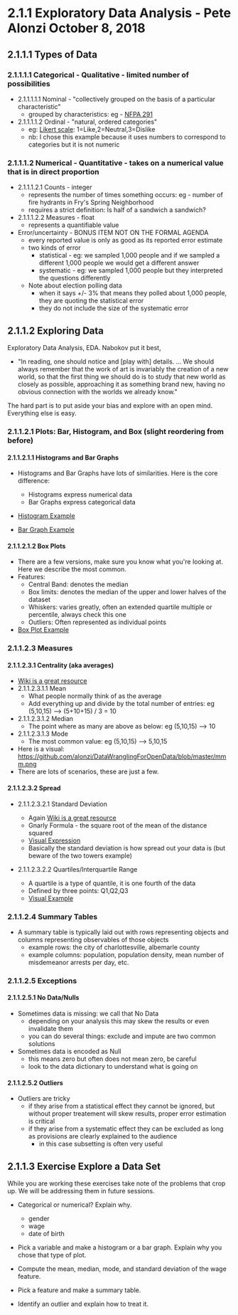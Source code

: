 # 2.1.1 Exploratory Data Analysis - Pete Alonzi October 8, 2018

## 2.1.1.1 Types of Data
### 2.1.1.1.1 Categorical - Qualitative - limited number of possibilities
* 2.1.1.1.1.1 Nominal - "collectively grouped on the basis of a particular characteristic"
  * grouped by characteristics: eg - [NFPA 291](https://www.google.com/search?q=nfpa+291&safe=off&rlz=1C5CHFA_enUS690US690&source=lnms&tbm=isch&sa=X&ved=0ahUKEwiAjoKJtu3dAhXEMd8KHQlwAosQ_AUIDygC&biw=1440&bih=636&dpr=2#imgrc=pB0PvN24Ei9lNM:)
* 2.1.1.1.1.2 Ordinal - "natural, ordered categories"
  * eg: [Likert scale](https://en.wikipedia.org/wiki/Likert_scale): 1=Like,2=Neutral,3=Dislike
  * nb: I chose this example because it uses numbers to correspond to categories but it is not numeric
### 2.1.1.1.2 Numerical - Quantitative - takes on a numerical value that is in direct proportion
* 2.1.1.1.2.1 Counts - integer
  * represents the number of times something occurs: eg - number of fire hydrants in Fry's Spring Neighborhood
  * requires a strict definition: Is half of a sandwich a sandwich?
* 2.1.1.1.2.2 Measures - float
  * represents a quantifiable value
* Error/uncertainty - BONUS ITEM NOT ON THE FORMAL AGENDA
  * every reported value is only as good as its reported error estimate
  * two kinds of error
    * statistical - eg: we sampled 1,000 people and if we sampled a different 1,000 people we would get a different answer
    * systematic - eg: we sampled 1,000 people but they interpreted the questions differently
  * Note about election polling data
    * when it says +/- 3% that means they polled about 1,000 people, they are quoting the statistical error
    * they do not include the size of the systematic error
  
## 2.1.1.2 Exploring Data

Exploratory Data Analysis, EDA. Nabokov put it best, 
* "In reading, one should notice and [play with] details. ... We should always remember that the work of art is invariably the creation of a new world, so that the first thing we should do is to study that new world as closely as possible, approaching it as something brand new, having no obvious connection with the worlds we already know."

The hard part is to put aside your bias and explore with an open mind. Everything else is easy.

### 2.1.1.2.1 Plots: Bar, Histogram, and Box (slight reordering from before)
#### 2.1.1.2.1.1 Histograms and Bar Graphs
* Histograms and Bar Graphs have lots of similarities. Here is the core difference:
  * Histograms express numerical data
  * Bar Graphs express categorical data
  
* [Histogram Example](https://github.com/alonzi/DataWranglingForOpenData/blob/master/histo.png)
* [Bar Graph Example](https://github.com/alonzi/DataWranglingForOpenData/blob/master/bargraph.jpg)
    
#### 2.1.1.2.1.2 Box Plots
* There are a few versions, make sure you know what you're looking at. Here we describe the most common.
* Features:
  * Central Band: denotes the median
  * Box limits: denotes the median of the upper and lower halves of the dataset
  * Whiskers: varies greatly, often an extended quartile multiple or percentile, always check this one
  * Outliers: Often represented as individual points
* [Box Plot Example](https://github.com/alonzi/DataWranglingForOpenData/blob/master/mm.png)

### 2.1.1.2.3 Measures
#### 2.1.1.2.3.1 Centrality (aka averages)
* [Wiki is a great resource](https://en.wikipedia.org/wiki/Mean)
* 2.1.1.2.3.1.1 Mean
  * What people normally think of as the average
  * Add everything up and divide by the total number of entries: eg (5,10,15) --> (5+10+15) / 3 = 10
* 2.1.1.2.3.1.2 Median
  * The point where as many are above as below: eg (5,10,15) --> 10
* 2.1.1.2.3.1.3 Mode
  * The most common value: eg (5,10,15) --> 5,10,15
* Here is a visual: https://github.com/alonzi/DataWranglingForOpenData/blob/master/mmm.png
* There are lots of scenarios, these are just a few.

#### 2.1.1.2.3.2 Spread
* 2.1.1.2.3.2.1 Standard Deviation
  * Again [Wiki is a great resource](https://en.wikipedia.org/wiki/Standard_deviation)
  * Gnarly Formula - the square root of the mean of the distance squared
  * [Visual Expression](https://github.com/alonzi/DataWranglingForOpenData/blob/master/sd.png)
  * Basically the standard deviation is how spread out your data is (but beware of the two towers example)
  
* 2.1.1.2.3.2.2 Quartiles/Interquartile Range
  * A quartile is a type of quantile, it is one fourth of the data
  * Defined by three points: Q1,Q2,Q3
  * [Visual Example](https://github.com/alonzi/DataWranglingForOpenData/blob/master/quartiles.png)

### 2.1.1.2.4 Summary Tables
* A summary table is typically laid out with rows representing objects and columns representing observables of those objects
  * example rows: the city of charlottesville, albemarle county
  * example columns: population, population density, mean number of misdemeanor arrests per day, etc.

### 2.1.1.2.5 Exceptions
#### 2.1.1.2.5.1 No Data/Nulls
* Sometimes data is missing: we call that No Data
  * depending on your analysis this may skew the results or even invalidate them
  * you can do several things: exclude and impute are two common solutions
* Sometimes data is encoded as Null
  * this means zero but often does not mean zero, be careful
  * look to the data dictionary to understand what is going on

#### 2.1.1.2.5.2 Outliers
* Outliers are tricky
  * if they arise from a statistical effect they cannot be ignored, but without proper treatement will skew results, proper error estimation is critical
  * if they arise from a systematic effect they can be excluded as long as provisions are clearly explained to the audience
    * in this case subsetting is often very useful


## 2.1.1.3 Exercise Explore a Data Set
While you are working these exercises take note of the problems that crop up. We will be addressing them in future sessions.

* Categorical or numerical? Explain why.
  * gender
  * wage
  * date of birth
  
* Pick a variable and make a histogram or a bar graph. Explain why you chose that type of plot.

* Compute the mean, median, mode, and standard deviation of the wage feature.

* Pick a feature and make a summary table.

* Identify an outlier and explain how to treat it.

